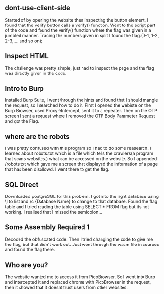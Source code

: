 ## dont-use-client-side
Started of by opening the website then inspecting the button element, I found that the verify button calls a verify() function.
Went to the script part of the code and found the verify() function where the flag was given in a jumbled manner.
Tracing the numbers given in split I found the flag.(0-1, 1-2, 2-3,.... and so on);

## Inspect HTML
The challenge was pretty simple, just had to inspect the page and the flag was directly given in the code.

## Intro to Burp
Installed Burp Suite, I went through the hints and found that I should mangle the request, so I searched how to do it.
First I opened the webiste on the Burp Browser, used Proxy->Intercept, sent it to a repeater.
Then on the OTP screen I sent a request where I removed the OTP Body Parameter Request and got the Flag.

## where are the robots
I was pretty confused with this program so I had to do some reasearch.
I learned about robots.txt which is a file which tells the crawlers(a program that scans websites.) what can be accessed on the website.
So I appended /robots.txt which gave me a screen that displayed the information of a page that has been disallowd. I went there to get the flag.

## SQL Direct
Downloaded postgreSQL for this problem.
I got into the right database using \l to list and \c {Database Name} to change to that database.
Found the flag table and I tried reading the table using SELECT * FROM flag but its not working.
I realised that I missed the semicolon...

## Some Assembly Required 1
Decoded the obfuscated code. Then I tried changing the code to give me the flag, but that didn't work out.
Just went through the wasm file in sources and found the flag there.

## Who are you?
The website wanted me to access it from PicoBrowser.
So I went into Burp and intercepted it and replaced chrome with PicoBrowser in the request, then it showed that it doesnt trust users from other websites.

